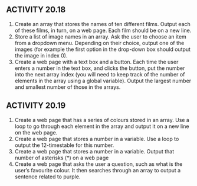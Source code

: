 ## ACTIVITY 20.18 ##

1. Create an array that stores the names of ten different films. Output each of these films, in turn, on a web page. Each film should be on a new line.
2. Store a list of image names in an array. Ask the user to choose an item from a dropdown menu. Depending on their choice, output one of the images (for example the first option in the drop-down box should output the image in index 0).
3. Create a web page with a text box and a button. Each time the user enters a number in the text box, and clicks the button, put the number into the next array index (you will need to keep track of the number of elements in the array using a global variable). Output the largest number and smallest number of those in the arrays.

## ACTIVITY 20.19 ##

1. Create a web page that has a series of colours stored in an array. Use a loop to go through each element in the array and output it on a new line on the web page.
2. Create a web page that stores a number in a variable. Use a loop to output the 12-timestable for this number.
3. Create a web page that stores a number in a variable. Output that number of asterisks (*) on a web page
4. Create a web page that asks the user a question, such as what is the user’s favourite colour. It then searches through an array to output a sentence related to purple.